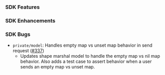 ### SDK Features

### SDK Enhancements

### SDK Bugs
* `private/model`: Handles empty map vs unset map behavior in send request ([#337](https://github.com/aws/aws-sdk-go-v2/pull/337))
  * Updates shape marshal model to handle the empty map vs nil map behavior. Also adds a test case to assert behavior when a user sends an empty map vs unset map.